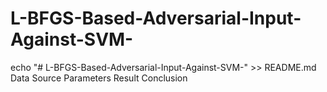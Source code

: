 # L-BFGS-Based-Adversarial-Input-Against-SVM-
echo "# L-BFGS-Based-Adversarial-Input-Against-SVM-" >> README.md
Data Source
Parameters
Result 
Conclusion
